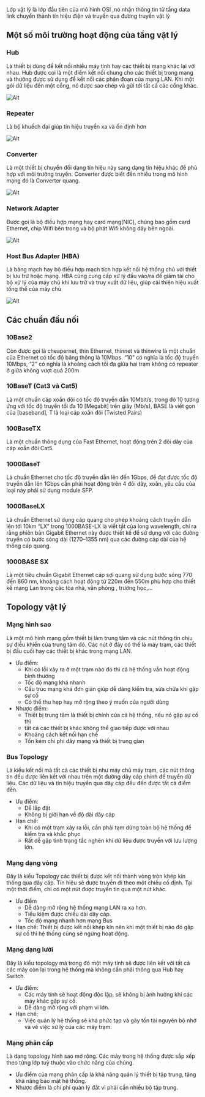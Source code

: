 Lớp vật lý là lớp đầu tiên của mô hình OSI ,nó nhận thông tin từ tầng data link chuyển thành tín hiệu điện và truyền qua đường truyền vật lý
## Một số môi trường hoạt động của tầng vật lý
### Hub 
Là thiết bị dùng để kết nối nhiều máy tính hay các thiết bị mạng khác lại với nhau. Hub được coi là một điểm kết nối chung cho các thiết bị trong mạng và thường được sử dụng để kết nối các phân đoạn của mạng LAN. Khi một gói dữ liệu đến một cổng, nó được sao chép và gửi tới tất cả các cổng khác.

![Alt](/thuctap/anh/Screenshot_1.png)

### Repeater
Là bộ khuếch đại giúp tín hiệu truyền xa và ổn định hơn

![Alt](/thuctap/anh/Screenshot_2.png)

### Converter
Là một thiết bị chuyển đổi dạng tín hiệu này sang dạng tín hiệu khác để phù hợp với môi trường truyền. Converter được biết đến nhiều trong mô hình mạng đó là Converter quang.

![Alt](/thuctap/anh/Screenshot_3.png)

### Network Adapter

Được gọi là bộ điều hợp mạng hay card mạng(NIC), chúng bao gồm card Ethernet, chip Wifi bên trong và bộ phát Wifi không dây bên ngoài. 

![Alt](/thuctap/anh/Screenshot_4.png)

### Host Bus Adapter (HBA)

Là bảng mạch hay bộ điều hợp mạch tích hợp kết nối hệ thống chủ với thiết bị lưu trữ hoặc mạng. HBA cũng cung cấp xử lý đầu vào/ra để giảm tải cho bộ xử lý của máy chủ khi lưu trữ và truy xuất dữ liệu, giúp cải thiện hiệu xuất tổng thể của máy chủ

![Alt](/thuctap/anh/Screenshot_5.png)

## Các chuẩn đấu nối

### 10Base2
Còn được gọi là cheapernet, thin Ethernet, thinnet và thinwire là một chuẩn của Ethernet có tốc độ băng thông là 10Mbps. “10” có nghĩa là tốc độ truyền 10Mbps, “2” có nghĩa là khoảng cách tối đa giữa hai trạm không có repeater ở giữa không vượt quá 200m

### 10BaseT (Cat3 và Cat5)
Là một chuẩn cáp xoắn đôi có tốc độ truyền dẫn 10Mbit/s, trong đó 10 tương ứng với tốc độ truyền tối đa 10 [Megabit] trên giây (Mb/s), BASE là viết gọn của [baseband], T là loại cáp xoắn đôi (Twisted Pairs)

### 100BaseTX
Là một chuẩn thông dụng của Fast Ethernet, hoạt động trên 2 đôi dây của cáp xoắn đôi Cat5.

### 1000BaseT
Là chuẩn Ethernet cho tốc độ truyền dẫn lên đến 1Gbps, để đạt được tốc độ truyền dẫn lên 1Gbps cần phải hoạt động trên 4 đôi dây, xoắn, yêu cầu của loại này phải sử dụng module SFP.

### 1000BaseLX
Là chuẩn Ethernet sử dụng cáp quang cho phép khoảng cách truyền dẫn lên tới 10km “LX” trong 1000BASE-LX là viết tắt của long wavelength, chỉ ra rằng phiên bản Gigabit Ethernet này được thiết kế để sử dụng với các đường truyền có bước sóng dài (1270–1355 nm) qua các đường cáp dài của hệ thống cáp quang.
### 1000BASE SX
Là một tiêu chuẩn Gigabit Ethernet cáp sợi quang sử dụng bước sóng 770 đến 860 nm, khoảng cách hoạt động từ 220m đến 550m phù hợp cho thiết kế mạng Lan trong các tòa nhà, văn phòng , trường học,...
##  Topology vật lý
### Mạng hình sao
Là một mô hình mạng gồm thiết bị làm trung tâm và các nút thông tin chịu sự điều khiển của trung tâm đó. Các nút ở đây có thể là máy trạm, các thiết bị đầu cuối hay các thiết bị khác trong mạng LAN. 
- Ưu điểm:
    - Khi có lỗi xảy ra ở một trạm nào đó thì cả hệ thống vẫn hoạt động bình thường
    - Tốc độ mạng khá nhanh
    - Cấu trúc mạng khá đơn giản giúp dễ dàng kiểm tra, sửa chữa khi gặp sự cố
    - Có thể thu hẹp hay mở rộng theo ý muốn của người dùng
- Nhược điểm:
    - Thiết bị trung tâm là thiết bị chính của cả hệ thống, nếu nó gặp sự cố thì 
    - tất cả các thiết bị khác không thể giao tiếp được với nhau
    - Khoảng cách kết nối hạn chế
    - Tốn kém chi phí dây mạng và thiết bị trung gian

### Bus Topology
Là kiểu kết nối mà tất cả các thiết bị như máy chủ máy trạm, các nút thông tin đều được liên kết với nhau trên một đường dây cáp chính để truyền dữ liệu. Các dữ liệu và tín hiệu truyền qua dây cáp đều đến được tất cả điểm đến.
- Ưu điểm: 
    - Dễ lắp đặt
    - Không bị giới hạn về độ dài dây cáp
- Hạn chế:
    - Khi có một trạm xảy ra lỗi, cần phải tạm dừng toàn bộ hệ thống để kiểm tra và khắc phục
    - Rất dễ gặp tình trạng tắc nghẽn khi dữ liệu được truyền với lưu lượng lớn.
### Mạng dạng vòng
Đây là kiểu Topology các thiết bị được kết nối thành vòng tròn khép kín thông qua dây cáp. Tín hiệu sẽ được truyền đi theo một chiều cố định. Tại một thời điểm, chỉ có một nút được truyền tin qua một nút khác.
- Ưu điểm
    - Dễ dàng mở rộng hệ thống mạng LAN ra xa hơn.
    - Tiếu kiệm được chiều dài dây cáp.
    - Tốc độ mạng nhanh hơn mạng Bus
- Hạn chế: Thiết bị được kết nối khép kín nên khi một thiết bị nào đó gặp sự cố thì hệ thống cũng sẽ ngừng hoạt động.
###  Mạng dạng lưới
Đây là kiểu topology mà trong đó một máy tính sẽ được liên kết với tất cả các máy còn lại trong hệ thống mà không cần phải thông qua Hub hay Switch.
- Ưu điểm: 
    - Các máy tính sẽ hoạt động độc lập, sẽ không bị ảnh hưởng khi các máy khác gặp sự cố.
    - Dễ dàng mở rộng với phạm vi lớn.
- Hạn chế:
    - Việc quản lý hệ thống sẽ khá phức tạp và gây tốn tài nguyên bộ nhớ và về việc xử lý của các máy trạm.
### Mạng phân cấp
Là dạng topology hình sao mở rộng. Các máy trong hệ thống được sắp xếp theo từng lớp tuỳ thuộc vào chức năng của chúng.
- Ưu điểm của mạng phân cấp là khả năng quản lý thiết bị tập trung, tăng khả năng bảo mật hệ thống.
- Nhược điểm là chi phí quản lý đắt vì phải cần nhiều bộ tập trung.
